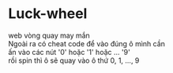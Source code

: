 # Luck-wheel
web vòng quay may mắn
<br/>
Ngoài ra có cheat code để vào đúng ô mình cần
<br/>
ấn vào các nút '0' hoặc '1' hoặc ... '9'
<br/>
rồi spin thì ô sẽ quay vào ô thứ 0, 1, ..., 9
